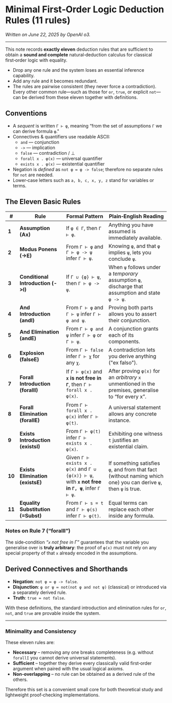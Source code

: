 # Minimal First‑Order Logic Deduction Rules (11 rules)

*Written on June 22, 2025 by OpenAI o3.*

---

This note records **exactly eleven** deduction rules that are sufficient to obtain a **sound and complete** natural‑deduction calculus for classical first‑order logic with equality.  
* Drop any one rule and the system loses an essential inference capability.  
* Add any rule and it becomes redundant.  
* The rules are pairwise consistent (they never force a contradiction).  
Every other common rule—such as those for `or`, `true`, or explicit `not`—can be derived from these eleven together with definitions.  

## Conventions

* A *sequent* is written `Γ ⊢ φ`, meaning “from the set of assumptions `Γ` we can derive formula `φ`."  
* Connectives & quantifiers use readable ASCII:  
  * `and` — conjunction  
  * `->` — implication  
  * `false` — contradiction / ⊥  
  * `forall x . φ(x)` — universal quantifier  
  * `exists x . φ(x)` — existential quantifier  
* Negation is *defined* as `not φ ≔ φ -> false`; therefore no separate rules for `not` are needed.  
* Lower‑case letters such as `a, b, c, x, y, z` stand for variables or terms.  

## The Eleven Basic Rules

| # | Rule | Formal Pattern | Plain‑English Reading |
|---|------|----------------|-----------------------|
| **1** | **Assumption (Ax)** | If `φ ∈ Γ`, then `Γ ⊢ φ`. | Anything you have assumed is immediately available. |
| **2** | **Modus Ponens (->E)** | From `Γ ⊢ φ` and `Γ ⊢ φ -> ψ` infer `Γ ⊢ ψ`. | Knowing `φ`, and that `φ` implies `ψ`, lets you conclude `ψ`. |
| **3** | **Conditional Introduction (->I)** | If `Γ ∪ {φ} ⊢ ψ`, then `Γ ⊢ φ -> ψ`. | When `ψ` follows under a *temporary* assumption `φ`, discharge that assumption and state `φ -> ψ`. |
| **4** | **And Introduction (andI)** | From `Γ ⊢ φ` and `Γ ⊢ ψ` infer `Γ ⊢ φ and ψ`. | Proving both parts allows you to assert their conjunction. |
| **5** | **And Elimination (andE)** | From `Γ ⊢ φ and ψ` infer `Γ ⊢ φ` or `Γ ⊢ ψ`. | A conjunction grants each of its components. |
| **6** | **Explosion (falseE)** | From `Γ ⊢ false` infer `Γ ⊢ χ` for any `χ`. | A contradiction lets you derive anything ("ex falso"). |
| **7** | **Forall Introduction (forallI)** | If `Γ ⊢ φ(x)` and **`x` is not free in `Γ`**, then `Γ ⊢ forall x . φ(x)`. | After proving `φ(x)` for an *arbitrary* `x` unmentioned in the premises, generalise to “for every x”. |
| **8** | **Forall Elimination (forallE)** | From `Γ ⊢ forall x . φ(x)` infer `Γ ⊢ φ(t)`. | A universal statement allows any concrete instance. |
| **9** | **Exists Introduction (existsI)** | From `Γ ⊢ φ(t)` infer `Γ ⊢ exists x . φ(x)`. | Exhibiting one witness `t` justifies an existential claim. |
| **10** | **Exists Elimination (existsE)** | Given `Γ ⊢ exists x . φ(x)` and `Γ ∪ {φ(x)} ⊢ ψ`, with **`x` not free in `Γ, ψ`**, infer `Γ ⊢ ψ`. | If something satisfies `φ`, and from that fact (without naming which one) you can derive `ψ`, then `ψ` is true. |
| **11** | **Equality Substitution (=Subst)** | From `Γ ⊢ s = t` and `Γ ⊢ φ(s)` infer `Γ ⊢ φ(t)`. | Equal terms can replace each other inside any formula. |

### Notes on Rule 7 (“forallI”)

The side‑condition *“`x` not free in Γ”* guarantees that the variable you generalise over is **truly arbitrary**: the proof of `φ(x)` must not rely on any special property of that `x` already encoded in the assumptions.

## Derived Connectives and Shorthands

* **Negation**: `not φ ≔ φ -> false`.  
* **Disjunction**: `φ or ψ ≔ not(not φ and not ψ)` (classical) or introduced via a separately derived rule.  
* **Truth**: `true ≔ not false`.

With these definitions, the standard introduction and elimination rules for `or`, `not`, and `true` are provable inside the system.

---

### Minimality and Consistency

These eleven rules are:

* **Necessary** – removing any one breaks completeness (e.g. without `forallI` you cannot derive universal statements).  
* **Sufficient** – together they derive every classically valid first‑order argument when paired with the usual logical axioms.  
* **Non‑overlapping** – no rule can be obtained as a derived rule of the others.

Therefore this set is a convenient small core for both theoretical study and lightweight proof‑checking implementations.

